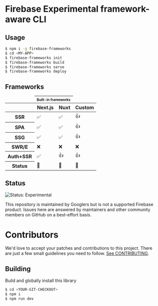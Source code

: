 # Firebase Experimental framework-aware CLI

## Usage

```bash
$ npm i -g firebase-frameworks
$ cd <MY-APP>
$ firebase-frameworks init
$ firebase-frameworks build
$ firebase-frameworks serve
$ firebase-frameworks deploy
```

## Frameworks

<table>
    <thead>
        <tr><td></td><th colspan="2"><sub><sup>Built-in frameworks</sub></sup></th><td></td></tr>
        <tr><th></th><th>Next.js</th><th>Nuxt</th><th>Custom</th></tr>
    </thead>
    <tbody>
        <tr><th>SSR</th><td>✅</td><td>✅<td>👍</td></tr>
        <tr><th>SPA</th><td>✅</td><td>✅</td><td>👍</td></tr>
        <tr><th>SSG</th><td>✅</td><td>✅</td><td>👍</td></tr>
        <tr><th>SWR/E</th><td>❌</a></td><td>❌</a></td><td>❌</a></td></tr>
        <tr><th>Auth+SSR</th><td>✅<td>👍</td><td>👍</td></tr>
        <tr><th>Status</th><td>🔬</td><td>🔬</td><td>🔬</td></tr>
    </tbody>
</table>

## Status

![Status: Experimental](https://img.shields.io/badge/Status-Experimental-blue)

This repository is maintained by Googlers but is not a supported Firebase product. Issues here are answered by maintainers and other community members on GitHub on a best-effort basis.

# Contributors

We'd love to accept your patches and contributions to this project. There are
just a few small guidelines you need to follow. [See CONTRIBUTING](./CONTRIBUTING.md).

## Building

Build and globally install this library

```bash
$ cd <YOUR-GIT-CHECKOUT>
$ npm i
$ npm run dev
```
